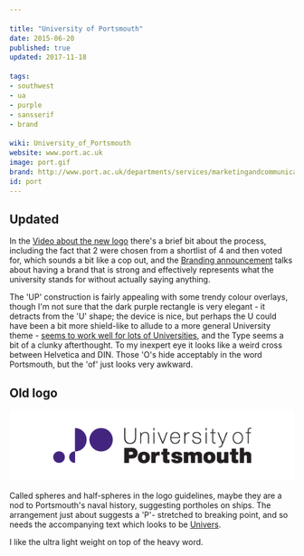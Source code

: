 ```yaml
---

title: "University of Portsmouth"
date: 2015-06-20
published: true
updated: 2017-11-18

tags:
- southwest
- ua
- purple
- sansserif
- brand

wiki: University_of_Portsmouth
website: www.port.ac.uk
image: port.gif
brand: http://www.port.ac.uk/departments/services/marketingandcommunications/corporateidentity/
id: port
---
```


## Updated


In the [Video about the new logo][video] there's a brief bit about the process, including the fact that 2 were chosen from a shortlist of 4 and then voted for, which sounds a bit like a cop out, and the [Branding announcement][announcement] talks about having a brand that is strong and effectively represents what the university stands for without actually saying anything.

The 'UP' construction is fairly appealing with some trendy colour overlays, though I'm not sure that the dark purple rectangle is very elegant - it detracts from the 'U' shape; the device is nice, but perhaps the U could have been a bit more shield-like to allude to a more general University theme - [seems to work well for lots of Universities][shield], and the Type seems a bit of a clunky afterthought. To my inexpert eye it looks like a weird cross between Helvetica and DIN. Those 'O's hide acceptably in the word Portsmouth, but the 'of' just looks very awkward.


## Old logo

![](/images/logospotter/port-old.gif)

Called spheres and half-spheres in the logo guidelines, maybe they are a nod to Portsmouth's naval history, suggesting portholes on ships. The arrangement just about suggests a 'P'- stretched to breaking point, and so needs the accompanying text which looks to be [Univers](http://www.myfonts.com/fonts/linotype/univers/).

I like the ultra light weight on top of the heavy word.

[video]: https://vimeo.com/225819392
[announcement]: http://www.port.ac.uk/realising-the-vision/major-projects/universityrebrand/
[shield]: /shield/
